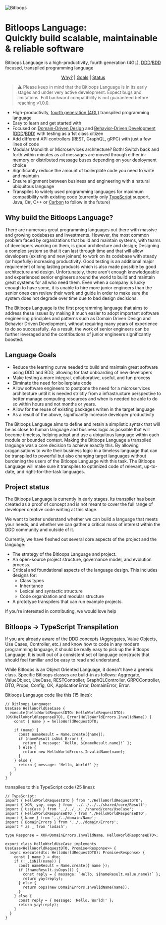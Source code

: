 ![Bitloops](https://storage.googleapis.com/wwwbitloopscom/bitloops-logo_320x80.png)
# Bitloops Language: <br/> Quickly build scalable, maintainable & reliable software
Bitloops Language is a high-productivity, fourth generation (4GL), [DDD](https://en.wikipedia.org/wiki/Domain-driven_design)/[BDD](https://en.wikipedia.org/wiki/Behavior-driven_development) focused, transpiled programming language 

<!--
Part of the Bitloops Language project, under the GPL-3.0 license
Exceptions. See /LICENSE for license information.
SPDX-License-Identifier: GPL-3.0-only
-->

<p align="center">
  <a href="#why-build-the-bitloops-language">Why?</a> |
  <a href="#language-goals">Goals</a> |
  <a href="#project-status">Status</a>
  <a href="#getting-started">
  <a href="#join-us"></a>
</p>

> ⚠️ Please keep in mind that the Bitloops Language is in its early stages
> and under very active development. Expect bugs and limitations.
> Full backward compatibility is not guaranteed before reaching v1.0.0.

* High-productivity, [fourth generation (4GL)](https://www.techopedia.com/definition/24308/fourth-generation-programming-language-4gl) transpiled programming language
* Easy to learn and get started with
* Focused on [Domain-Driven Design](https://en.wikipedia.org/wiki/Domain-driven_design) and [Behavior-Driven Development](https://en.wikipedia.org/wiki/Behavior-driven_development) ([DDD](https://en.wikipedia.org/wiki/Domain-driven_design)/[BDD](https://en.wikipedia.org/wiki/Behavior-driven_development)) with testing as a 1st class citizen
* Add different API controllers (REST, GraphQL, gRPC) with just a few lines of code
* Modular Monolith or Microservices architecture? Both! Switch back and forth within minutes as all messages are moved through either in-memory or distributed message buses depending on your deployment choice
* Significantly reduce the amount of boilerplate code you need to write and maintain
* Ensure alignment between business and engineering with a natural ubiquitous language
* Transpiles to widely used programming languages for maximum compatibility with existing code (currently only [TypeScript](https://github.com/microsoft/TypeScript) support, Java, C#, C++ or [Carbon](https://github.com/carbon-language/carbon-lang) to follow in the future)

## Why build the Bitloops Language?

There are numerous great programming languages out there with massive and growing 
codebases and investments. However, the most common problem faced by organizations 
that build and maintain systems, with teams of developers working on them, is 
good architecture and design; Designing a complex system so that it can last through 
time and that will allow developers (existing and new joiners) to work on its codebase
with steady (or hopefully) increasing productivity. Good testing is an additional major
requirement of long lasting products which is also made possible by good architecture
and design. Unfortunately, there aren't enough knowledgeable and experienced senior 
engineers around the world to build and maintain great systems for all who need them. 
Even when a company is lucky enough to have some, it is unable to hire more 
junior engineers than the senior ones can review their work and guide in order to make 
sure the system does not degrade over time due to bad design decisions. 

The Bitloops Language is the first programming language that aims to address these issues
by making it much easier to adopt important software engineering principles and patterns
such as Domain Driven Design and Behavior Driven Development, without requiring many years
of experience to do so successfully. As a result, the work of senior engineers can be further
leveraged and the contributions of junior engineers significantly boosted. 

## Language Goals

* Reduce the learning curve needed to build and maintain great software using DDD and BDD, allowing for fast onboarding of new developers
* Make testing a more integral, collaborative, useful, and fun process
* Eliminate the need for boilerplate code
* Allow software engineers to postpone the need for a microservices architecture until it is needed strictly from a infrastructure perspective to better manage computing resources and when is needed be able to do so within hours and not months or years. 
* Allow for the reuse of existing packages writen in the target language
* As a result of the above, significantly increase developer productivity

The Bitloops Language aims to define and retain a simplistic syntax that will be as close to human 
language and business logic as possible that will become timeless, helping adopt and use a ubiquitous 
language within each module or bounded context. Making the Bitloops Language a transpiled language 
was a core decision to achieve exactly this. By allowing oraganisations to write their business logic 
in a timeless language that can be transpiled to powerful but also changing target languages without 
burdening the users of the Bitloops Language with this task. The Bitloops Language will make sure it 
transpiles to optimized code of relevant, up-to-date, and right-for-the-task languages.

## Project status

The Bitloops Language is currently in early stages. Its transpiler has been created as a proof of concept
and is not meant to cover the full range of developer creative code writing at this stage. 

We want to better understand whether we can build a language that meets your needs, and whether we can 
gather a critical mass of interest within the DDD community and outside of it.

Currently, we have fleshed out several core aspects of the project and the language:

-   The strategy of the Bitloops Language and project.
-   An open-source project structure, governance model, and evolution process.
-   Critical and foundational aspects of the language design. This
    includes designs for:
    -   Class types
    -   Inheritance
    -   Lexical and syntactic structure
    -   Code organization and modular structure
-   A prototype transpilers that can run example projects.

If you're interested in contributing, we would love help

## Bitloops -> TypeScript Transpilation

If you are already aware of the DDD concepts (Aggregates, Value Objects, Use Cases, Controller, etc.) and know how to code in any modern programming language, it should be really easy to pick up the Bitloops Language.
It is built out of a consistent set of language constructs that should feel familiar and be easy to read and understand.

While Bitloops is an Object Oriented Language, it doesn't have a generic class. Specific Bitloops classes are build-in as follows: Aggregate, ValueObject, UseCase, RESTController, GraphQLController, GRPCController, DTO, Props, Config, OK, ApplicationError, DomainError, Error.

Bitloops Langauge code like this (15 lines):

```node
// Bitloops Language:
UseCase HelloWorldUseCase {
  execute(helloWorldRequestDTO: HelloWorldRequestDTO): (OK(HelloWorldResponseDTO), Error(HelloWorldErrors.InvalidName)) {
    const { name } = helloWorldRequestDTO;

    if (name) {
      const nameResult = Name.create({name});
      if (nameResult isNot Error) {
        return { message: `Hello, ${nameResult.name}!` };
      } else {
        return new HelloWorldErrors.InvalidName(name);
      }
    } else {
      return { message: 'Hello, World!' };
    }
  }
}
```
transpiles to this TypeScript code (25 lines):
```node
// TypeScript:
import { HelloWorldRequestDTO } from './HelloWorldRequestDTO';
import { XOR, yay, oops } from '../../../../shared/core/Result';
import { UseCase } from '../../../../shared/core/UseCase';
import { HelloWorldResponseDTO } from './HelloWorldResponseDTO';
import { Name } from '../../domain/Name';
import { DomainErrors } from '../../domain/Errors';
import * as _ from 'lodash';

type Response = XOR<DomainErrors.InvalidName, HelloWorldResponseDTO>;

export class HelloWorldUseCase implements UseCase<HelloWorldRequestDTO, Promise<Response>> {
  async execute(dto: HelloWorldRequestDTO): Promise<Response> {
    const { name } = dto;
    if (!_.isNil(name)) {
      const nameResult = Name.create({ name });
      if (!nameResult.isOops()) {
        const reply = { message: `Hello, ${nameResult.value.name}!` };
        return yay(reply);
      } else {
        return oops(new DomainErrors.InvalidName(name));
      }
    } else {
      const reply = { message: 'Hello, World!' };
      return yay(reply);
    }
  }
}
```
